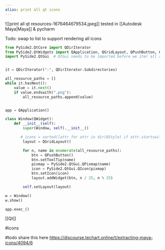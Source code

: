 ```yaml
---
alias: print all qt icons
---
```


![[print all qt resources-1676464679534.jpeg]]
tested in [[Autodesk Maya|Maya]] & pycharm

Todo: swap to list to support rendering all icons
```python
from PySide2.QtCore import QDirIterator
from PySide2.QtWidgets import QApplication, QGridLayout, QPushButton, QStyle, QWidget
import PySide2.QtGui  # QtGui needs to be imported before we iter all resources, alse resources is empty (sometimes?)


it = QDirIterator(":", QDirIterator.Subdirectories)

all_resource_paths = []
while it.hasNext():
    value = it.next()
    if value.endswith(".png"):
        all_resource_paths.append(value)


app = QApplication()

class Window(QWidget):
    def __init__(self):
        super(Window, self).__init__()

       # icons = sorted([attr for attr in dir(QStyle) if attr.startswith("SP_")])
        layout = QGridLayout()

        for n, name in enumerate(all_resource_paths):
            btn = QPushButton()
            btn.setToolTip(name)
            pixmap = PySide2.QtGui.QPixmap(name)
            icon = PySide2.QtGui.QIcon(pixmap)
            btn.setIcon(icon)
            layout.addWidget(btn, n / 25, n % 25)

        self.setLayout(layout)

w = Window()
w.show()

app.exec_()
```

[[Qt]]

#icons

#todo share this here https://discourse.techart.online/t/extracting-maya-icons/4094/6